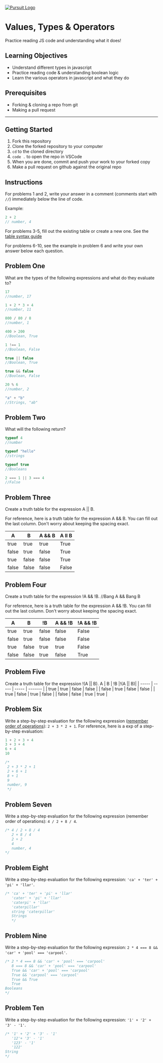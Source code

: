 [![Pursuit Logo](https://avatars1.githubusercontent.com/u/5825944?s=200&v=4)](https://pursuit.org)

# Values, Types & Operators

Practice reading JS code and understanding what it does!

## Learning Objectives

- Understand different types in javascript
- Practice reading code & understanding boolean logic
- Learn the various operators in javascript and what they do

## Prerequisites

- Forking & cloning a repo from git
- Making a pull request

---

## Getting Started

1. Fork this repository
1. Clone the forked repository to your computer
1. `cd` to the cloned directory
1. `code .` to open the repo in VSCode
1. When you are done, commit and push your work to your forked copy
1. Make a pull request on github against the original repo

## Instructions

For problems 1 and 2, write your answer in a comment (comments start with `//`) immediately below the line of code.

Example:

```js
2 + 2
// number, 4
```

For problems 3-5, fill out the existing table or create a new one. See the [table syntax guide](https://www.markdownguide.org/extended-syntax#tables)

For problems 6-10, see the example in problem 6 and write your own answer below each question.



## Problem One

What are the types of the following expressions and what do they evaluate to?

```js
17
//number, 17

1 + 2 * 3 + 4
//number, 11

800 / 80 / 8
//number, 1

400 > 200
//Boolean, True

1 !== 1
//Boolean, False

true || false
//Boolean, True

true && false
//Boolean, False

20 % 6
//number, 2

"a" + "b"
//Strings, "ab"

```

## Problem Two

What will the following return?

```js
typeof 4
//number

typeof "hello"
//strings

typeof true
//Booleans

2 === 1 || 3 === 4
//False

```

## Problem Three

Create a truth table for the expression A || B.

For reference, here is a truth table for the expression A && B. You can fill out the last column. Don't worry about keeping the spacing exact.

| A     | B     | A && B |  A ll B   |
| ----- | ----- | ------ | ---------- |
| true  | true  | true   | True |
| false | true  | false  | True |
| true  | false | false  | True |
| false | false | false  | False|

## Problem Four

Create a truth table for the expression !A && !B. 
//Bang A && Bang B

For reference, here is a truth table for the expression A && !B. You can fill out the last column. Don't worry about keeping the spacing exact.

| A     | B     | !B    | A && !B | !A && !B |
| ----- | ----- | ----- | ------- | -------- |
| true  | true  | false | false   | False    |
| false | true  | false | false   | False    |
| true  | false | true  | true    | False    |
| false | false | true  | false   | True     |

## Problem Five

Create a truth table for the expression !(A || B).
 A      | B     | !B    |!(A || B)| 
| ----- | ----- | ----- | ------- | 
| true  | true  | false | false   |
| false | true  | false | false   |
| true  | false | true  | false   | 
| false | false | true  | true    | 

## Problem Six

Write a step-by-step evaluation for the following expression ([remember order of operations](https://www.mathsisfun.com/operation-order-pemdas.html)): `2 + 3 * 2 + 1`.
For reference, here is a exp of a step-by-step evaluation:

```js
1 + 2 + 3 + 4
3 + 3 + 4
6 + 4
10

/*
 2 + 3 * 2 + 1
 2 + 6 + 1
 8 + 1
 9  
 number, 9  
 */
```

## Problem Seven

Write a step-by-step evaluation for the following expression (remember order of operations): `4 / 2 + 8 / 4`.

```js
/* 4 / 2 + 8 / 4
   2 + 8 / 4
   2 + 2
   4
   number, 4
*/
```
## Problem Eight

Write a step-by-step evaluation for the following expression: `'ca' + 'ter' + 'pi' + 'llar'`.
```js
/* 'ca' + 'ter' + 'pi' + 'llar'
   'cater' + 'pi' + 'llar'
   'caterpi' + 'llar'
   'caterpillar'
   string 'caterpillar'
   Strings
   */
```

## Problem Nine

Write a step-by-step evaluation for the following expression: `2 * 4 === 8 && 'car' + 'pool' === 'carpool'`.
```js
/* 2 * 4 === 8 && 'car' + 'pool' === 'carpool'
   8 === 8 && 'car' + 'pool' === 'carpool'
   True && 'car' + 'pool' === 'carpool'
   True && 'carpool' === 'carpool'
   True && True
   True
Booleans
*/
```

## Problem Ten

Write a step-by-step evaluation for the following expression: `'1' + '2' + '3' - '1'`.
```js
/* '1' + '2' + '3' - '1'
   '12'+ '3' - '1' 
   '123' - '1'
   '122'
String
*/
```
